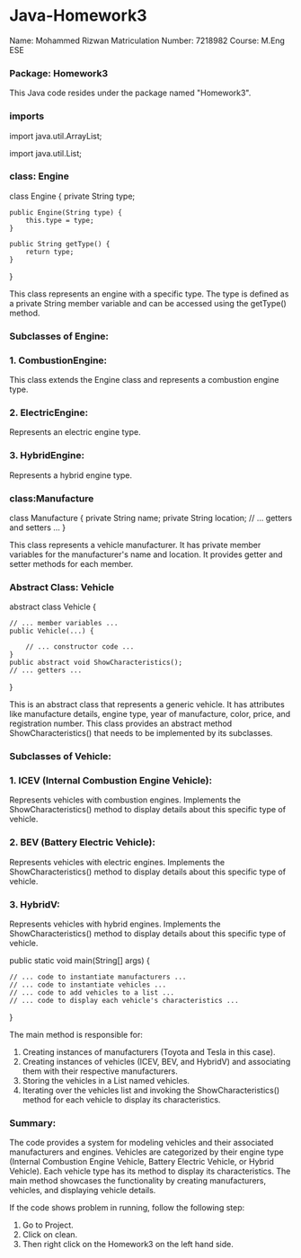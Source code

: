 # Java-Homework3
Name: Mohammed Rizwan
Matriculation Number: 7218982
Course: M.Eng ESE

### Package: Homework3
This Java code resides under the package named "Homework3".

### imports  
import java.util.ArrayList;

import java.util.List;

### class: Engine
class Engine {
    private String type;

    public Engine(String type) {
        this.type = type;
    }

    public String getType() {
        return type;
    }
}


This class represents an engine with a specific type. The type is defined as a private String member variable and can be accessed using the getType() method.

### Subclasses of Engine:
### 1. CombustionEngine:
This class extends the Engine class and represents a combustion engine type.

### 2. ElectricEngine:
Represents an electric engine type.

### 3. HybridEngine:
Represents a hybrid engine type.

### class:Manufacture
class Manufacture {
    private String name;
    private String location;
    // ... getters and setters ...
}

This class represents a vehicle manufacturer. It has private member variables for the manufacturer's name and location. It provides getter and setter methods for each member.

### Abstract Class: Vehicle
abstract class Vehicle {

    // ... member variables ...
    public Vehicle(...) {
    
        // ... constructor code ...
    }
    public abstract void ShowCharacteristics();
    // ... getters ...
}


This is an abstract class that represents a generic vehicle. It has attributes like manufacture details, engine type, year of manufacture, color, price, and registration number. This class provides an abstract method ShowCharacteristics() that needs to be implemented by its subclasses.

### Subclasses of Vehicle:
### 1. ICEV (Internal Combustion Engine Vehicle):
Represents vehicles with combustion engines. Implements the ShowCharacteristics() method to display details about this specific type of vehicle.

### 2. BEV (Battery Electric Vehicle):
Represents vehicles with electric engines. Implements the ShowCharacteristics() method to display details about this specific type of vehicle.

### 3. HybridV:
Represents vehicles with hybrid engines. Implements the ShowCharacteristics() method to display details about this specific type of vehicle.

public static void main(String[] args) {

    // ... code to instantiate manufacturers ...
    // ... code to instantiate vehicles ...
    // ... code to add vehicles to a list ...
    // ... code to display each vehicle's characteristics ...
}

The main method is responsible for:

1. Creating instances of manufacturers (Toyota and Tesla in this case).
2. Creating instances of vehicles (ICEV, BEV, and HybridV) and associating them with their respective manufacturers.
3. Storing the vehicles in a List named vehicles.
4. Iterating over the vehicles list and invoking the ShowCharacteristics() method for each vehicle to display its characteristics.

### Summary:
The code provides a system for modeling vehicles and their associated manufacturers and engines. Vehicles are categorized by their engine type (Internal Combustion Engine Vehicle, Battery Electric Vehicle, or Hybrid Vehicle). Each vehicle type has its method to display its characteristics. The main method showcases the functionality by creating manufacturers, vehicles, and displaying vehicle details.


If the code shows problem in running, follow the following step:
1. Go to Project.
2. Click on clean.
3. Then right click on the Homework3 on the left hand side.
   










